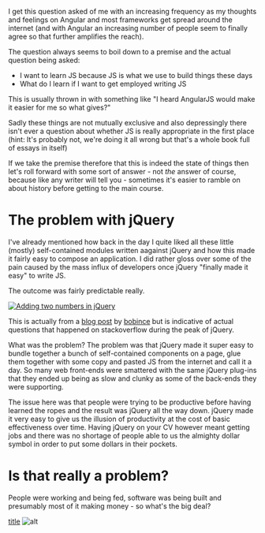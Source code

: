 I get this question asked of me with an increasing frequency as my thoughts and feelings on Angular and most frameworks get spread around the internet (and with Angular an increasing number of people seem to finally agree so that further amplifies the reach).

The question always seems to boil down to a premise and the actual question being asked:

- I want to learn JS because JS is what we use to build things these days
- What do I learn if I want to get employed writing JS

This is usually thrown in with something like "I heard AngularJS would make it easier for me so what gives?"

Sadly these things are not mutually exclusive and also depressingly there isn't ever a question about whether JS is really appropriate in the first place (hint: It's probably not, we're doing it all wrong but that's a whole book full of essays in itself)

If we take the premise therefore that this is indeed the state of things then let's roll forward with some sort of answer - not *the* answer of course, because like any writer will tell you - sometimes it's easier to ramble on about history before getting to the main course.

The problem with jQuery
==

I've already mentioned how back in the day I quite liked all these little (mostly) self-contained modules written aagainst jQuery and how this made it fairly easy to compose an application. I did rather gloss over some of the pain caused by the mass influx of developers once jQuery "finally made it easy" to write JS.

The outcome was fairly predictable really.

  <a href="http://www.doxdesk.com/img/updates/20091116-so-large.gif"><img alt="Adding two numbers in jQuery" src="/img/jquery-so.gif"></a>

This is actually from a [blog post](http://www.doxdesk.com/updates/2009.html#u20091116-zalgo) by [bobince](http://stackoverflow.com/users/18936/bobince) but is indicative of actual questions that happened on stackoverflow during the peak of jQuery.

What was the problem? The problem was that jQuery made it super easy to bundle together a bunch of self-contained components on a page, glue them together with some copy and pasted JS from the internet and call it a day. So many web front-ends were smattered with the same jQuery plug-ins that they ended up being as slow and clunky as some of the back-ends they were supporting.

The issue here was that people were trying to be productive before having learned the ropes and the result was jQuery all the way down. jQuery made it very easy to give us the illusion of productivity at the cost of basic effectiveness over time. Having jQuery on your CV however meant getting jobs and there was no shortage of people able to us the almighty dollar symbol in order to put some dollars in their pockets.

Is that really a problem?
==

People were working and being fed, software was being built and presumably most of it making money - so what's the big deal?







[title](url)
![alt](img)

